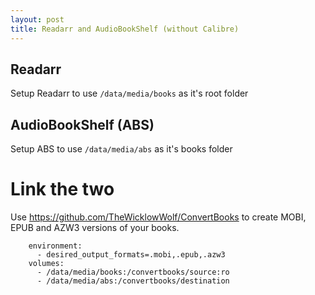 ```yaml
---
layout: post
title: Readarr and AudioBookShelf (without Calibre)
---
```



## Readarr 

Setup Readarr to use `/data/media/books` as it's root folder


## AudioBookShelf (ABS)

Setup ABS to use `/data/media/abs` as it's books folder


# Link the two 
Use https://github.com/TheWicklowWolf/ConvertBooks to create MOBI, EPUB and AZW3 versions of your books.

        environment:
          - desired_output_formats=.mobi,.epub,.azw3
        volumes:      
          - /data/media/books:/convertbooks/source:ro
          - /data/media/abs:/convertbooks/destination

